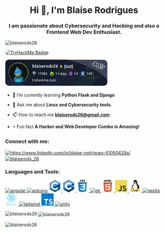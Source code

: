<h1 align="center">Hi 👋, I'm Blaise Rodrigues</h1>
<h3 align="center">I am passionate about Cybersecurity and Hacking and also a Frontend Web Dev Enthusiast.</h3>

<p align="left"> <img src="https://komarev.com/ghpvc/?username=blaiserods26&label=Profile%20views&color=0e75b6&style=flat" alt="blaiserods26" /> </p>

<a href="https://tryhackme.com/p/blaiserods26">
  <img src="https://tryhackme-badges.s3.amazonaws.com/blaiserods26.png" alt="TryHackMe Badge" style="border-radius: 15px; box-shadow: 0 0 10px rgba(255, 255, 255, 0.5);" />
</a>


![tryhackme stats](https://raw.githubusercontent.com/blaiserods26/blaiserods26/master/assets/thm_propic.png)


- 🌱 I’m currently learning **Python Flask and Django**

- 💬 Ask me about **Linux and Cybersecurity tools.**

- 📫 How to reach me **blaiserods26@gmail.com**

- ⚡ Fun fact **A Hacker and Web Developer Combo is Amazing!**

<h3 align="left">Connect with me:</h3>
<p align="left">
<a href="https://linkedin.com/in/https://www.linkedin.com/in/blaise-rodrigues-61050428a/" target="blank"><img align="center" src="https://raw.githubusercontent.com/rahuldkjain/github-profile-readme-generator/master/src/images/icons/Social/linked-in-alt.svg" alt="https://www.linkedin.com/in/blaise-rodrigues-61050428a/" height="30" width="40" /></a>
<a href="https://instagram.com/blaiserods_26" target="blank"><img align="center" src="https://raw.githubusercontent.com/rahuldkjain/github-profile-readme-generator/master/src/images/icons/Social/instagram.svg" alt="blaiserods_26" height="30" width="40" /></a>
</p>

<h3 align="left">Languages and Tools:</h3>
<p align="left"> <a href="https://angular.io" target="_blank" rel="noreferrer"> <img src="https://angular.io/assets/images/logos/angular/angular.svg" alt="angular" width="40" height="40"/> </a> <a href="https://www.arduino.cc/" target="_blank" rel="noreferrer"> <img src="https://cdn.worldvectorlogo.com/logos/arduino-1.svg" alt="arduino" width="40" height="40"/> </a> <a href="https://www.cprogramming.com/" target="_blank" rel="noreferrer"> <img src="https://raw.githubusercontent.com/devicons/devicon/master/icons/c/c-original.svg" alt="c" width="40" height="40"/> </a> <a href="https://www.w3schools.com/cpp/" target="_blank" rel="noreferrer"> <img src="https://raw.githubusercontent.com/devicons/devicon/master/icons/cplusplus/cplusplus-original.svg" alt="cplusplus" width="40" height="40"/> </a> <a href="https://www.w3schools.com/css/" target="_blank" rel="noreferrer"> <img src="https://raw.githubusercontent.com/devicons/devicon/master/icons/css3/css3-original-wordmark.svg" alt="css3" width="40" height="40"/> </a> <a href="https://git-scm.com/" target="_blank" rel="noreferrer"> <img src="https://www.vectorlogo.zone/logos/git-scm/git-scm-icon.svg" alt="git" width="40" height="40"/> </a> <a href="https://www.w3.org/html/" target="_blank" rel="noreferrer"> <img src="https://raw.githubusercontent.com/devicons/devicon/master/icons/html5/html5-original-wordmark.svg" alt="html5" width="40" height="40"/> </a> <a href="https://developer.mozilla.org/en-US/docs/Web/JavaScript" target="_blank" rel="noreferrer"> <img src="https://raw.githubusercontent.com/devicons/devicon/master/icons/javascript/javascript-original.svg" alt="javascript" width="40" height="40"/> </a> <a href="https://www.linux.org/" target="_blank" rel="noreferrer"> <img src="https://raw.githubusercontent.com/devicons/devicon/master/icons/linux/linux-original.svg" alt="linux" width="40" height="40"/> </a> <a href="https://nextjs.org/" target="_blank" rel="noreferrer"> <img src="https://cdn.worldvectorlogo.com/logos/nextjs-2.svg" alt="nextjs" width="40" height="40"/> </a> <a href="https://reactjs.org/" target="_blank" rel="noreferrer"> <img src="https://raw.githubusercontent.com/devicons/devicon/master/icons/react/react-original-wordmark.svg" alt="react" width="40" height="40"/> </a> <a href="https://tailwindcss.com/" target="_blank" rel="noreferrer"> <img src="https://www.vectorlogo.zone/logos/tailwindcss/tailwindcss-icon.svg" alt="tailwind" width="40" height="40"/> </a> <a href="https://www.typescriptlang.org/" target="_blank" rel="noreferrer"> <img src="https://raw.githubusercontent.com/devicons/devicon/master/icons/typescript/typescript-original.svg" alt="typescript" width="40" height="40"/> </a> <a href="https://unity.com/" target="_blank" rel="noreferrer"> <img src="https://www.vectorlogo.zone/logos/unity3d/unity3d-icon.svg" alt="unity" width="40" height="40"/> </a> </p>

<p><img align="left" src="https://github-readme-stats.vercel.app/api/top-langs?username=blaiserods26&show_icons=true&locale=en&layout=compact" alt="blaiserods26" /></p>

<p>&nbsp;<img align="center" src="https://github-readme-stats.vercel.app/api?username=blaiserods26&show_icons=true&locale=en" alt="blaiserods26" /></p>

<p><img align="center" src="https://github-readme-streak-stats.herokuapp.com/?user=blaiserods26&" alt="blaiserods26" /></p>

<!--
**blaiserods26/blaiserods26** is a ✨ _special_ ✨ repository because its `README.md` (this file) appears on your GitHub profile.

Here are some ideas to get you started:

- 🔭 I’m currently working on ...
- 🌱 I’m currently learning ...
- 👯 I’m looking to collaborate on ...
- 🤔 I’m looking for help with ...
- 💬 Ask me about ...
- 📫 How to reach me: ...
- 😄 Pronouns: ...
- ⚡ Fun fact: ...
-->
